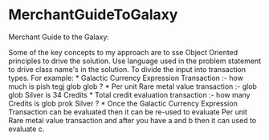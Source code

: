 # MerchantGuideToGalaxy

Merchant Guide to the Galaxy:

Some of the key concepts to my approach are to sse Object Oriented principles to drive the solution. Use 
language used in the problem statement to drive class name's in the solution. To divide the input into transaction types.
For example:
    * Galactic Currency Expression Transaction :- how much is pish tegj glob glob ?
    * Per unit Rare metal value transaction :- glob glob Silver is 34 Credits
    * Total credit evaluation transaction :- how many Credits is glob prok Silver ?
    * Once the Galactic Currency Expression Transaction can be evaluated then it can be re-used 
    to evaluate Per unit Rare metal value transaction and after you have a and b then it can used to evaluate c.
